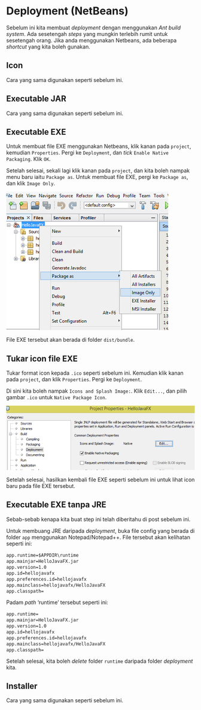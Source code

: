 # Deployment (NetBeans)

Sebelum ini kita membuat _deployment_ dengan menggunakan _Ant build
system_. Ada sesetengah _steps_ yang mungkin terlebih rumit untuk
sesetengah orang. Jika anda menggunakan Netbeans, ada beberapa
_shortcut_ yang kita boleh gunakan.

## Icon

Cara yang sama digunakan seperti sebelum ini.

## Executable JAR

Cara yang sama digunakan seperti sebelum ini.

## Executable EXE

Untuk membuat file EXE menggunakan Netbeans, klik kanan pada `project`,
kemudian `Properties`. Pergi ke `Deployment`, dan _tick_ `Enable Native
Packaging`. Klik `OK`.

Setelah selesai, sekali lagi klik kanan pada `project`, dan kita boleh
nampak menu baru iaitu `Package as`. Untuk membuat file EXE, pergi ke
`Package as`, dan klik `Image Only`.

![Gambar membuat file EXE menggunakan Netbeans](img/package_as.png)

File EXE tersebut akan berada di folder `dist/bundle`.

## Tukar icon file EXE

Tukar format icon kepada `.ico` seperti sebelum ini. Kemudian klik kanan
pada `project`, dan klik `Properties`. Pergi ke `Deployment`.

Di sini kita boleh nampak `Icons and Splash Image:`. Klik `Edit...`, dan
pilih gambar `.ico` untuk `Native Package Icon`.

![Gambar menambah icon pada file EXE menggunakan Netbeans](img/icon_pada_exe.png)

Setelah selesai, hasilkan kembali file EXE seperti sebelum ini untuk
lihat icon baru pada file EXE tersebut.

## Executable EXE tanpa JRE

Sebab-sebab kenapa kita buat step ini telah diberitahu di post sebelum
ini.

Untuk membuang JRE daripada _deployment_, buka file config yang berada
di folder `app` menggunakan Notepad/Notepad++. File tersebut akan
kelihatan seperti ini:

```
app.runtime=$APPDIR\runtime
app.mainjar=HelloJavaFX.jar
app.version=1.0
app.id=hellojavafx
app.preferences.id=hellojavafx
app.mainclass=hellojavafx/HelloJavaFX
app.classpath=
```

Padam _path_ ‘runtime’ tersebut seperti ini:

```
app.runtime=
app.mainjar=HelloJavaFX.jar
app.version=1.0
app.id=hellojavafx
app.preferences.id=hellojavafx
app.mainclass=hellojavafx/HelloJavaFX
app.classpath=
```

Setelah selesai, kita boleh _delete_ folder `runtime` daripada folder
_deployment_ kita.

## Installer

Cara yang sama digunakan seperti sebelum ini.
